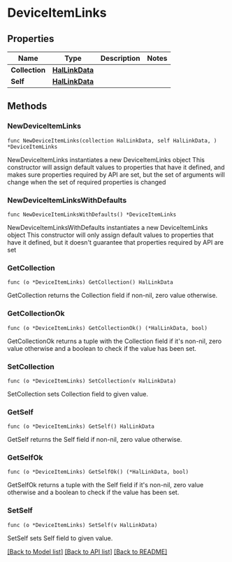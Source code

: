 <!--
Copyright (C) 2020-2022 Arm Limited or its affiliates and Contributors. All rights reserved.
SPDX-License-Identifier: Apache-2.0
-->
# DeviceItemLinks

## Properties

Name | Type | Description | Notes
------------ | ------------- | ------------- | -------------
**Collection** | [**HalLinkData**](HalLinkData.md) |  | 
**Self** | [**HalLinkData**](HalLinkData.md) |  | 

## Methods

### NewDeviceItemLinks

`func NewDeviceItemLinks(collection HalLinkData, self HalLinkData, ) *DeviceItemLinks`

NewDeviceItemLinks instantiates a new DeviceItemLinks object
This constructor will assign default values to properties that have it defined,
and makes sure properties required by API are set, but the set of arguments
will change when the set of required properties is changed

### NewDeviceItemLinksWithDefaults

`func NewDeviceItemLinksWithDefaults() *DeviceItemLinks`

NewDeviceItemLinksWithDefaults instantiates a new DeviceItemLinks object
This constructor will only assign default values to properties that have it defined,
but it doesn't guarantee that properties required by API are set

### GetCollection

`func (o *DeviceItemLinks) GetCollection() HalLinkData`

GetCollection returns the Collection field if non-nil, zero value otherwise.

### GetCollectionOk

`func (o *DeviceItemLinks) GetCollectionOk() (*HalLinkData, bool)`

GetCollectionOk returns a tuple with the Collection field if it's non-nil, zero value otherwise
and a boolean to check if the value has been set.

### SetCollection

`func (o *DeviceItemLinks) SetCollection(v HalLinkData)`

SetCollection sets Collection field to given value.


### GetSelf

`func (o *DeviceItemLinks) GetSelf() HalLinkData`

GetSelf returns the Self field if non-nil, zero value otherwise.

### GetSelfOk

`func (o *DeviceItemLinks) GetSelfOk() (*HalLinkData, bool)`

GetSelfOk returns a tuple with the Self field if it's non-nil, zero value otherwise
and a boolean to check if the value has been set.

### SetSelf

`func (o *DeviceItemLinks) SetSelf(v HalLinkData)`

SetSelf sets Self field to given value.



[[Back to Model list]](../README.md#documentation-for-models) [[Back to API list]](../README.md#documentation-for-api-endpoints) [[Back to README]](../README.md)


